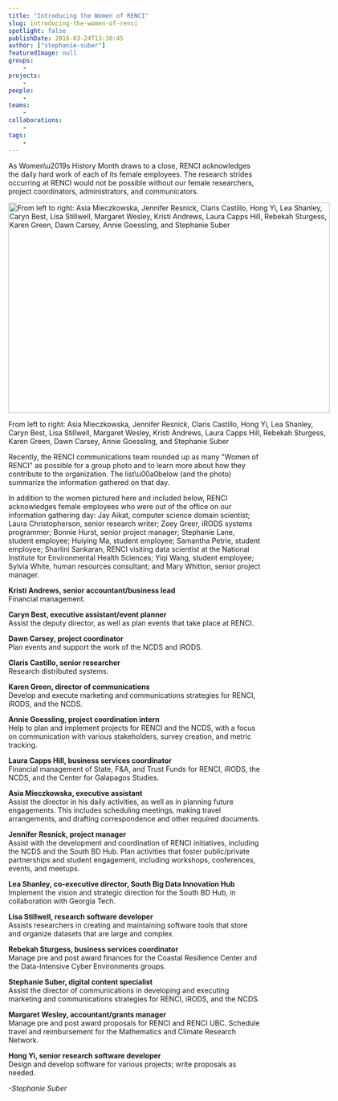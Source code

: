 ```yaml
---
title: "Introducing the Women of RENCI"
slug: introducing-the-women-of-renci
spotlight: false
publishDate: 2016-03-24T13:30:45
author: ["stephanie-suber"]
featuredImage: null
groups:
    - 
projects:
    - 
people:
    - 
teams: 
    - 
collaborations:
    - 
tags:
    - 
---
```

<p>As Women\u2019s History Month draws to a close, RENCI acknowledges the daily hard work of each of its female employees. The research strides occurring at RENCI would not be possible without our female researchers, project coordinators, administrators, and communicators.</p>
<div id="attachment_15376" class="wp-caption aligncenter" style="width: 640px"><a href="https://renci.org/wp-content/uploads/2016/03/DSC_0013.jpg"  rel="attachment wp-att-15376" rel="lightbox[roadtrip]"><img class="size-large wp-image-15376" src="https://renci.org/wp-content/uploads/2016/03/DSC_0013-1024x670.jpg" alt="From left to right: Asia Mieczkowska, Jennifer Resnick, Claris Castillo, Hong Yi, Lea Shanley, Caryn Best, Lisa Stillwell, Margaret Wesley, Kristi Andrews, Laura Capps Hill, Rebekah Sturgess, Karen Green, Dawn Carsey, Annie Goessling, and Stephanie Suber " width="640" height="419" srcset="https://renci.org/wp-content/uploads/2016/03/DSC_0013-1024x670.jpg 1024w, https://renci.org/wp-content/uploads/2016/03/DSC_0013-300x196.jpg 300w, https://renci.org/wp-content/uploads/2016/03/DSC_0013-768x503.jpg 768w, https://renci.org/wp-content/uploads/2016/03/DSC_0013-640x419.jpg 640w, https://renci.org/wp-content/uploads/2016/03/DSC_0013.jpg 1210w" sizes="(max-width: 640px) 100vw, 640px" /></a></p>
<p class="wp-caption-text">From left to right: Asia Mieczkowska, Jennifer Resnick, Claris Castillo, Hong Yi, Lea Shanley, Caryn Best, Lisa Stillwell, Margaret Wesley, Kristi Andrews, Laura Capps Hill, Rebekah Sturgess, Karen Green, Dawn Carsey, Annie Goessling, and Stephanie Suber</p>
</div>
<p>Recently, the RENCI communications team rounded up as many "Women of RENCI" as possible for a group photo and to learn more about how they contribute to the organization. The list\u00a0below (and the photo) summarize the information gathered on that day.</p>
<p>In addition to the women pictured here and included below, RENCI acknowledges female employees who were out of the office on our information gathering day: Jay Aikat, computer science domain scientist; Laura Christopherson, senior research writer; Zoey Greer, iRODS systems programmer; Bonnie Hurst, senior project manager; Stephanie Lane, student employee; Huiying Ma, student employee; Samantha Petrie, student employee; Sharlini Sankaran, RENCI visiting data scientist at the National Institute for Environmental Health Sciences; Yiqi Wang, student employee; Sylvia White, human resources consultant; and Mary Whitton, senior project manager.</p>
<p><strong>Kristi Andrews, senior accountant/business lead</strong><br />
Financial management.</p>
<p><strong>Caryn Best, executive assistant/event planner</strong><br />
Assist the deputy director, as well as plan events that take place at RENCI.</p>
<p><strong>Dawn Carsey, project coordinator</strong><br />
Plan events and support the work of the NCDS and iRODS.</p>
<p><strong>Claris Castillo, senior researcher</strong><br />
Research distributed systems.</p>
<p><strong>Karen Green, director of communications</strong><br />
Develop and execute marketing and communications strategies for RENCI, iRODS, and the NCDS.</p>
<p><strong>Annie Goessling, project coordination intern</strong><br />
Help to plan and implement projects for RENCI and the NCDS, with a focus on communication with various stakeholders, survey creation, and metric tracking.</p>
<p><strong>Laura Capps Hill, business services coordinator</strong><br />
Financial management of State, F&amp;A, and Trust Funds for RENCI, iRODS, the NCDS, and the Center for Galapagos Studies.</p>
<p><strong>Asia Mieczkowska, executive assistant</strong><br />
Assist the director in his daily activities, as well as in planning future engagements. This includes scheduling meetings, making travel arrangements, and drafting correspondence and other required documents.</p>
<p><strong>Jennifer Resnick, project manager</strong><br />
Assist with the development and coordination of RENCI initiatives, including the NCDS and the South BD Hub. Plan activities that foster public/private partnerships and student engagement, including workshops, conferences, events, and meetups.</p>
<p><strong>Lea Shanley, co-executive director, South Big Data Innovation Hub</strong><br />
Implement the vision and strategic direction for the South BD Hub, in collaboration with Georgia Tech.</p>
<p><strong>Lisa Stillwell, research software developer</strong><br />
Assists researchers in creating and maintaining software tools that store and organize datasets that are large and complex.</p>
<p><strong>Rebekah Sturgess, business services coordinator</strong><br />
Manage pre and post award finances for the Coastal Resilience Center and the Data-Intensive Cyber Environments groups.</p>
<p><strong>Stephanie Suber, digital content specialist</strong><br />
Assist the director of communications in developing and executing marketing and communications strategies for RENCI, iRODS, and the NCDS.</p>
<p><strong>Margaret Wesley, accountant/grants manager</strong><br />
Manage pre and post award proposals for RENCI and RENCI UBC. Schedule travel and reimbursement for the Mathematics and Climate Research Network.</p>
<p><strong>Hong Yi, senior research software developer</strong><br />
Design and develop software for various projects; write proposals as needed.</p>
<p><em>-Stephanie Suber</em></p>
<!-- AddThis Advanced Settings generic via filter on the_content --><!-- AddThis Share Buttons generic via filter on the_content -->
